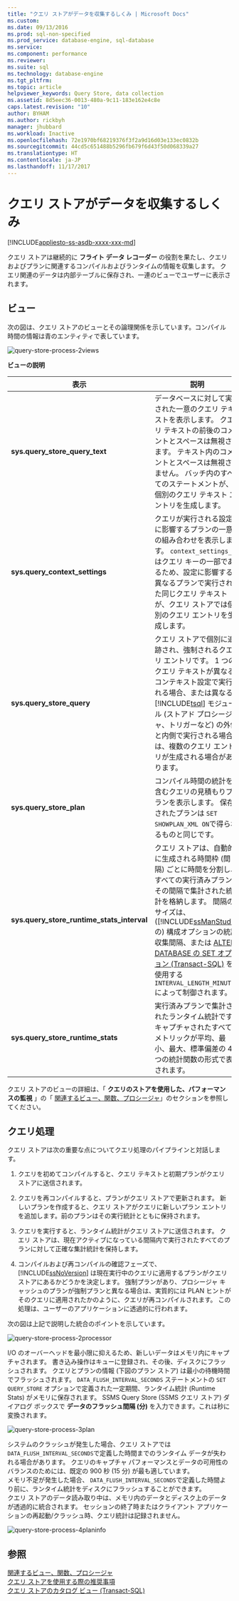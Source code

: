```yaml
---
title: "クエリ ストアがデータを収集するしくみ | Microsoft Docs"
ms.custom: 
ms.date: 09/13/2016
ms.prod: sql-non-specified
ms.prod_service: database-engine, sql-database
ms.service: 
ms.component: performance
ms.reviewer: 
ms.suite: sql
ms.technology: database-engine
ms.tgt_pltfrm: 
ms.topic: article
helpviewer_keywords: Query Store, data collection
ms.assetid: 8d5eec36-0013-480a-9c11-183e162e4c8e
caps.latest.revision: "10"
author: BYHAM
ms.author: rickbyh
manager: jhubbard
ms.workload: Inactive
ms.openlocfilehash: 72e1970bf68219376f3f2a9d16d03e133ec0832b
ms.sourcegitcommit: 44cd5c651488b5296fb679f6d43f50d068339a27
ms.translationtype: HT
ms.contentlocale: ja-JP
ms.lasthandoff: 11/17/2017
---
```

# <a name="how-query-store-collects-data"></a>クエリ ストアがデータを収集するしくみ
[!INCLUDE[appliesto-ss-asdb-xxxx-xxx-md](../../includes/appliesto-ss-asdb-xxxx-xxx-md.md)]

  クエリ ストアは継続的に **フライト データ レコーダー** の役割を果たし、クエリおよびプランに関連するコンパイルおよびランタイムの情報を収集します。 クエリ関連のデータは内部テーブルに保存され、一連のビューでユーザーに表示されます。  
  
## <a name="views"></a>ビュー  
 次の図は、クエリ ストアのビューとその論理関係を示しています。コンパイル時間の情報は青のエンティティで表しています。  
  
 ![query-store-process-2views](../../relational-databases/performance/media/query-store-process-2views.png "query-store-process-2views")  
  
 **ビューの説明**  
  
|表示|説明|  
|----------|-----------------|  
|**sys.query_store_query_text**|データベースに対して実行された一意のクエリ テキストを表示します。 クエリ テキストの前後のコメントとスペースは無視されます。 テキスト内のコメントとスペースは無視されません。 バッチ内のすべてのステートメントが、個別のクエリ テキスト エントリを生成します。|  
|**sys.query_context_settings**|クエリが実行される設定に影響するプランの一意の組み合わせを表示します。 `context_settings_id` はクエリ キーの一部であるため、設定に影響する異なるプランで実行された同じクエリ テキストが、クエリ ストアでは個別のクエリ エントリを生成します。|  
|**sys.query_store_query**|クエリ ストアで個別に追跡され、強制されるクエリ エントリです。 1 つのクエリ テキストが異なるコンテキスト設定で実行される場合、または異なる [!INCLUDE[tsql](../../includes/tsql-md.md)] モジュール (ストアド プロシージャ、トリガーなど) の外側と内側で実行される場合は、複数のクエリ エントリが生成される場合があります。|  
|**sys.query_store_plan**|コンパイル時間の統計を含むクエリの見積もりプランを表示します。 保存されたプランは `SET SHOWPLAN_XML ON`で得られるものと同じです。|  
|**sys.query_store_runtime_stats_interval**|クエリ ストアは、自動的に生成される時間枠 (間隔) ごとに時間を分割し、すべての実行済みプランにその間隔で集計された統計を格納します。 間隔のサイズは、([!INCLUDE[ssManStudio](../../includes/ssmanstudio-md.md)] の) 構成オプションの統計収集間隔、または [ALTER DATABASE の SET オプション &#40;Transact-SQL&#41;](../../t-sql/statements/alter-database-transact-sql-set-options.md) を使用する `INTERVAL_LENGTH_MINUTES` によって制御されます。|  
|**sys.query_store_runtime_stats**|実行済みプランで集計されたランタイム統計です。 キャプチャされたすべてのメトリックが平均、最小、最大、標準偏差の 4 つの統計関数の形式で表されます。|  
  
 クエリ ストアのビューの詳細は、「 **クエリのストアを使用した、パフォーマンスの監視** 」の「 [関連するビュー、関数、プロシージャ](monitoring-performance-by-using-the-query-store.md)」のセクションを参照してください。  
  
## <a name="query-processing"></a>クエリ処理  
 クエリ ストアは次の重要な点についてクエリ処理のパイプラインと対話します。  
  
1.  クエリを初めてコンパイルすると、クエリ テキストと初期プランがクエリ ストアに送信されます。  
  
2.  クエリを再コンパイルすると、プランがクエリ ストアで更新されます。 新しいプランを作成すると、クエリ ストアがクエリに新しいプラン エントリを追加します。前のプランはその実行統計とともに保持されます。  
  
3.  クエリを実行すると、ランタイム統計がクエリ ストアに送信されます。 クエリ ストアは、現在アクティブになっている間隔内で実行されたすべてのプランに対して正確な集計統計を保持します。  
  
4.  コンパイルおよび再コンパイルの確認フェーズで、 [!INCLUDE[ssNoVersion](../../includes/ssnoversion-md.md)] は現在実行中のクエリに適用するプランがクエリ ストアにあるかどうかを決定します。 強制プランがあり、プロシージャ キャッシュのプランが強制プランと異なる場合は、実質的には PLAN ヒントがそのクエリに適用されたかのように、クエリが再コンパイルされます。 この処理は、ユーザーのアプリケーションに透過的に行われます。  
  
 次の図は上記で説明した統合のポイントを示しています。  
  
 ![query-store-process-2processor](../../relational-databases/performance/media/query-store-process-2processor.png "query-store-process-2processor")  
  
 I/O のオーバーヘッドを最小限に抑えるため、新しいデータはメモリ内にキャプチャされます。 書き込み操作はキューに登録され、その後、ディスクにフラッシュされます。 クエリとプランの情報 (下図のプラン ストア) は最小の待機時間でフラッシュされます。 `DATA_FLUSH_INTERVAL_SECONDS` ステートメントの `SET QUERY_STORE` オプションで定義された一定期間、ランタイム統計 (Runtime Stats) がメモリに保存されます。 SSMS Query Store (SSMS クエリ ストア) ダイアログ ボックスで  **データのフラッシュ間隔 (分)** を入力できます。これは秒に変換されます。  
  
 ![query-store-process-3plan](../../relational-databases/performance/media/query-store-process-3.png "query-store-process-3plan")  
  
 システムのクラッシュが発生した場合、クエリ ストアでは `DATA_FLUSH_INTERVAL_SECONDS`で定義した時間までのランタイム データが失われる場合があります。 クエリのキャプチャ パフォーマンスとデータの可用性のバランスのためには、既定の 900 秒 (15 分) が最も適しています。  
メモリ不足が発生した場合、 `DATA_FLUSH_INTERVAL_SECONDS`で定義した時間より前に、ランタイム統計をディスクにフラッシュすることができます。  
クエリ ストアのデータ読み取り中は、メモリ内のデータとディスク上のデータが透過的に統合されます。
セッションの終了時またはクライアント アプリケーションの再起動/クラッシュ時、クエリ統計は記録されません。  
  
 ![query-store-process-4planinfo](../../relational-databases/performance/media/query-store-process-4planinfo.png "query-store-process-4planinfo")    

  
## <a name="see-also"></a>参照  
 [関連するビュー、関数、プロシージャ](../../relational-databases/performance/monitoring-performance-by-using-the-query-store.md)   
 [クエリ ストアを使用する際の推奨事項](../../relational-databases/performance/best-practice-with-the-query-store.md)   
 [クエリ ストアのカタログ ビュー &#40;Transact-SQL&#41;](../../relational-databases/system-catalog-views/query-store-catalog-views-transact-sql.md)  
  
  
